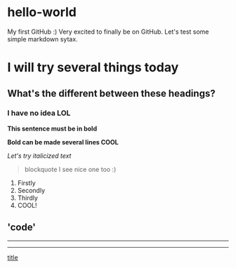 # hello-world
My first GitHub :)
Very excited to finally be on GitHub.
Let's test some simple markdown sytax.

# I will try several things today
## What's the different between these headings?
### I have no idea LOL
**This sentence must be in bold**

**Bold
can
be
made
several
lines
COOL**

*Let's try italicized text*

> blockquote
> I see
> nice one too :)

1. Firstly
2. Secondly
3. Thirdly
4. COOL!

'code' 
---
---
---
[title](www.google.com)


